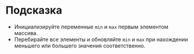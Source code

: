 # Подсказка

- Инициализируйте переменные `min` и `max` первым элементом массива.
- Перебирайте все элементы и обновляйте `min` и `max` при нахождении меньшего или большего значения соответственно.
